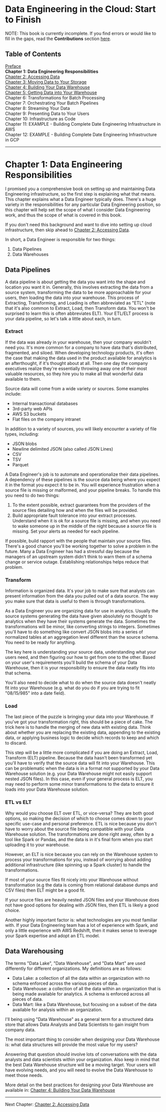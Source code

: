 # Data Engineering in the Cloud: Start to Finish

NOTE: This book is currently incomplete. If you find errors or would like to fill in the gaps, read the **Contributions** section [here](https://github.com/Nunie123/data_engineering_book).

## Table of Contents
[Preface](https://github.com/Nunie123/data_engineering_book) <br>
**Chapter 1: Data Engineering Responsibilities** <br>
[Chapter 2: Accessing Data](https://github.com/Nunie123/data_engineering_book/blob/master/ch_2_accessing_data.md)<br>
[Chapter 3: Moving Data to Your Storage](https://github.com/Nunie123/data_engineering_book/blob/master/ch_3_moving_data_to_storage.md)<br>
[Chapter 4: Building Your Data Warehouse](https://github.com/Nunie123/data_engineering_book/blob/master/ch_4_building_data_warehouse.md)<br>
[Chapter 5: Getting Data into Your Warehouse](https://github.com/Nunie123/data_engineering_book/blob/master/ch_5_getting_data_into_warehouse.md)<br>
Chapter 6: Transformations for Batch Processing<br>
Chapter 7: Orchestrating Your Batch Pipelines<br>
Chapter 8: Streaming Your Data<br>
Chapter 9: Presenting Data to Your Users<br>
Chapter 10: Infrastructure as Code<br>
Chapter 11: EXAMPLE - Building Complete Date Engineering Infrastructure in AWS<br>
Chapter 12: EXAMPLE - Building Complete Date Engineering Infrastructure in GCP

---

# Chapter 1: Data Engineering Responsibilities

I promised you a comprehensive book on setting up and maintaining Data Engineering infrastructure, so the first step is explaining what that means. This chapter explains what a Data Engineer typically does. There's a huge variety in the responsibilities for any particular Data Engineering position, so this chapter will help set the scope of what I consider Data Engineering work, and thus the scope of what is covered in this book.

If you don't need this background and want to dive into setting up cloud infrastructure, then skip ahead to [Chapter 2: Accessing Data](https://github.com/Nunie123/data_engineering_book/blob/master/ch_2_accessing_data.md).

In short, a Data Engineer is responsible for two things:
1. Data Pipelines
2. Data Warehouses

## Data Pipelines
A data pipeline is about getting the data you want into the shape and location you want it in. Generally, this involves extracting the data from a source system, transforming the data to be more approachable for your users, then loading the data into your warehouse. This process of Extracting, Transforming, and Loading is often abbreviated as "ETL" (note that it's also common to Extract, Load, then Transform data. You won't be surprised to learn this is often abbreviates ELT). Your ETL/ELT process is your data pipeline, so let's talk a little about each, in turn.

### Extract
If the data was already in your warehouse, then your company wouldn't need you. It's more common for a company to have data that's distributed, fragmented, and siloed. When developing technology products, it's often the case that making the data used in the product available for analytics is an afterthought, if it's thought about at all. Then one day the company executives realize they're essentially throwing away one of their most valuable resources, so they hire you to make all that wonderful data available to them.

Source data will come from a wide variety or sources. Some examples include:
* Internal transactional databases
* 3rd-party web APIs
* AWS S3 buckets
* Flat files on the company intranet

In addition to a variety of sources, you will likely encounter a variety of file types, including:
* JSON blobs
* Newline delimited JSON (also called JSON Lines)
* CSV
* TSV
* Parquet

A Data Engineer's job is to automate and operationalize their data pipelines. A dependency of these pipelines is the source data being where you expect it in the format you expect it to be in. You will experience frustration when a source file is missing or malformed, and your pipeline breaks. To handle this you need to do two things:
1. To the extent possible, extract guarantees from the providers of the source files detailing how and when the files will be provided.
2. Build appropriate fault tolerance into your extract processes. Understand when it is ok for a source file is missing, and when you need to wake someone up in the middle of the night because a source file is missing. Set your alerts as needed for each pipeline.

If possible, build rapport with the people that maintain your source files. There's a good chance you'll be working together to solve a problem in the future. Many a Data Engineer has had a stressful day because the managers of an upstream system didn't think to warn them of a schema change or service outage. Establishing relationships helps reduce that problem.

### Transform
Information is organized data. It's your job to make sure that analysts can present information from the data you pulled out of a data source. The way you make sure that data is useful to them is through transformations.

As a Data Engineer you are organizing data for use in analytics. Usually the source systems generating the data have given absolutely no thought to analytics when they have their systems generate the data. Sometimes the transformations will be minor, like converting strings to integers. Sometimes you'll have to do something like convert JSON blobs into a series of normalized tables at an aggregation level different than the source schema. You need to be ready for anything.

The key here is understanding your source data, understanding what your users need, and then figuring our how to get from one to the other. Based on your user's requirements you'll build the schema of your Data Warehouse, then it is your responsibility to ensure the data neatly fits into that schema.

You'll also need to decide what to do when the source data doesn't neatly fit into your Warehouse (e.g. what do you do if you are trying to fit "08/15/985" into a date field).

### Load
The last piece of the puzzle is bringing your data into your Warehouse. If you've got your transformation right, this should be a piece of cake. The trick here is to handle the merging of new data with existing data. Think about whether you are replacing the existing data, appending to the existing data, or applying business logic to decide which records to keep and which to discard.

This step will be a little more complicated if you are doing an Extract, Load, Transform (ELT) pipeline. Because the data hasn't been transformed yet you'll have to verify that the source data will fit into your Warehouse. This can be problematic when the data is in a format not supported by your Data Warehouse solution (e.g. your Data Warehouse might not easily support nested JSON files). In this case, even if your general process is ELT, you may need to perform some minor transformations to the data to ensure it loads into your Data Warehouse solution.

### ETL vs ELT
Why would you choose ELT over ETL, or vice-versa? They are both good options, so making the decision of which to choose comes down to your specific use-case and personal preference. ETL is nice because you don't have to worry about the source file being compatible with your Data Warehouse solution. The transformations are done right away, often by a tool like Spark or Pandas, and the data is in it's final form when you start uploading it to your warehouse.

However, an ELT is nice because you can rely on the Warehouse system to process your transformations for you, instead of worrying about adding additional infrastructure (like spinning up a Spark cluster) to handle the transformations.

If most of your source files fit nicely into your Warehouse without transformation (e.g the data is coming from relational database dumps and CSV files) then ELT might be a good fit.

If your source files are heavily nested JSON files and your Warehouse does not have good options for dealing with JSON files, then ETL is likely a good choice.

Another highly important factor is: what technologies are you most familiar with. If your Data Engineering team has a lot of experience with Spark, and only a little experience with AWS Redshift, then it makes sense to leverage your Spark expertise and adopt an ETL model.

## Data Warehousing
The terms "Data Lake", "Data Warehouse", and "Data Mart" are used differently for different organizations. My definitions are as follows:
* Data Lake: a collection of all the data within an organization with no schema enforced across the various pieces of data.
* Data Warehouse: a collection of all the data within an organization that is being made available for analytics. A schema is enforced across all pieces of data.
* Data Mart: like a Data Warehouse, but focusing on a subset of the data available for analysis within an organization.

I'll being using "Data Warehouse" as a general term for a structured data store that allows Data Analysts and Data Scientists to gain insight from company data.

The most important thing to consider when designing your Data Warehouse is: what data structures will provide the most value for my users?

Answering that question should involve lots of conversations with the data analysts and data scientists within your organization. Also keep in mind that the best Data Warehouse structure will be a moving target. Your users will have evolving needs, and you will need to evolve the Data Warehouse to meet those needs.

More detail on the best practices for designing your Data Warehouse are available in: [Chapter 4: Building Your Data Warehouse](https://github.com/Nunie123/data_engineering_book/blob/master/ch_4_building_data_warehouse.md)


---

Next Chapter: [Chapter 2: Accessing Data](https://github.com/Nunie123/data_engineering_book/blob/master/ch_2_accessing_data.md)